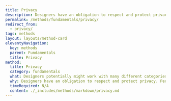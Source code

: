 ```yaml
---
title: Privacy
description: Designers have an obligation to respect and protect privacy.
permalink: /methods/fundamentals/privacy/
redirect_from:
  - privacy/
tags: methods
layout: layouts/method-card
eleventyNavigation:
  key: methods
  parent: Fundamentals
  title: Privacy
method:
  title: Privacy
  category: fundamentals
  what: Designers potentially might work with many different categories of information, across a number of different contexts. You have an obligation to steward information in a way that respects privacy.
  why: Designers have an obligation to respect and protect privacy. People will not honestly participate in design processes, nor make use of products and services, they do not trust.
  timeRequired: N/A
  content: ./_includes/methods/markdown/privacy.md
---
```


